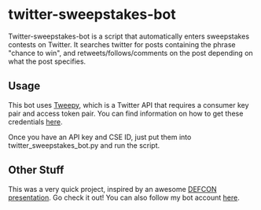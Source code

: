 # twitter-sweepstakes-bot
Twitter-sweepstakes-bot is a script that automatically enters sweepstakes contests on Twitter. It searches twitter for posts containing the phrase "chance to win", and retweets/follows/comments on the post depending on what the post specifies.

## Usage
This bot uses [Tweepy](http://docs.tweepy.org/en/v3.5.0/), which is a Twitter API that requires a consumer key pair and access token pair. You can find information on how to get these credentials [here](https://developer.twitter.com/en/docs/basics/authentication/guides/access-tokens.html).

Once you have an API key and CSE ID, just put them into twitter_sweepstakes_bot.py and run the script.

## Other Stuff
This was a very quick project, inspired by an awesome [DEFCON presentation](https://www.youtube.com/watch?v=iAOOdYsK7MM). Go check it out!
You can also follow my bot account [here](https://twitter.com/qiang_daniel).
